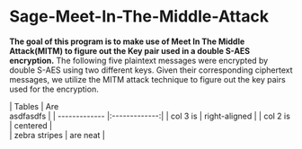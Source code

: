 # Sage-Meet-In-The-Middle-Attack
**The goal of this program is to make use of Meet In The Middle Attack(MITM) to figure out the Key pair used in a double S-AES
encryption.**
The following five plaintext messages were encrypted by double S-AES using two different keys. 
Given their corresponding ciphertext messages,
we utilize the MITM attack technique to figure out the key pairs used for the encryption.

| Tables        | Are   
asdfasdfs
|
| ------------- |:-------------:| 
| col 3 is      | right-aligned | 
| col 2 is      | centered      |  
| zebra stripes | are neat      |   
